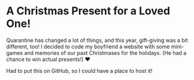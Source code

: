 # A Christmas Present for a Loved One!

Quarantine has changed a lot of things, and this year, gift-giving was a bit different, too!
I decided to code my boyfriend a website with some mini-games and memories of our past
Christmases for the holidays. (He had a chance to win actual presents!) ♥︎

Had to put this on GitHub, so I could have a place to host it!